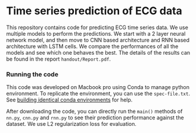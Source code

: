 # Time series prediction of ECG data

This repository contains code for predicting ECG time series data. We use multiple models to perform the predictions.
We start with a 2 layer neural network model, and then move to CNN based architecture and RNN based architecture with
LSTM cells. We compare the performances of all the models and see which one behaves the best. The details of the results
can be found in the report `handout/Report.pdf`.

### Running the code

This code was developed on Macbook pro using Conda to manage python environment. To replicate the environment, you
can use the `spec-file.txt`. See [building identical conda environments](https://docs.conda.io/projects/conda/en/latest/user-guide/tasks/manage-environments.html#building-identical-conda-environments) for help.

After downloading the code, you can directly run the `main()` methods of `nn.py`, `cnn.py` and `rnn.py` to see their 
prediction performance against the dataset. We use L2 regularization loss for evaluation.
